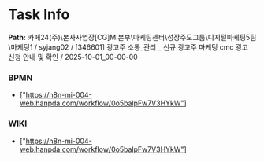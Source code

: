 # Task Info

**Path:** 카페24(주)\본사사업장\[CG]MI본부\마케팅센터\성장주도그룹\디지털마케팅5팀\마케팅1 / syjang02 / [346601] 광고주 소통_관리 _ 신규 광고주 마케팅 cmc 광고 신청 안내 및 확인 / 2025-10-01_00-00-00

### BPMN
- ["https://n8n-mi-004-web.hanpda.com/workflow/0o5balpFw7V3HYkW"]

### WIKI
- ["https://n8n-mi-004-web.hanpda.com/workflow/0o5balpFw7V3HYkW"]

